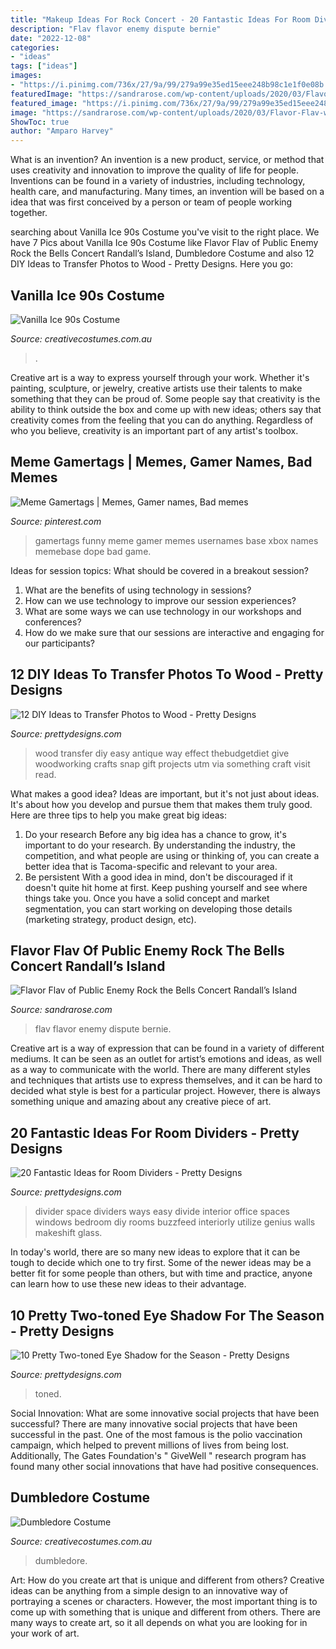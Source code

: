 ```yaml
---
title: "Makeup Ideas For Rock Concert - 20 Fantastic Ideas For Room Dividers"
description: "Flav flavor enemy dispute bernie"
date: "2022-12-08"
categories:
- "ideas"
tags: ["ideas"]
images:
- "https://i.pinimg.com/736x/27/9a/99/279a99e35ed15eee248b98c1e1f0e08b.jpg"
featuredImage: "https://sandrarose.com/wp-content/uploads/2020/03/Flavor-Flav-wenn1491334-768x1152.jpg"
featured_image: "https://i.pinimg.com/736x/27/9a/99/279a99e35ed15eee248b98c1e1f0e08b.jpg"
image: "https://sandrarose.com/wp-content/uploads/2020/03/Flavor-Flav-wenn1491334-768x1152.jpg"
ShowToc: true
author: "Amparo Harvey"
---
```



What is an invention?
An invention is a new product, service, or method that uses creativity and innovation to improve the quality of life for people. Inventions can be found in a variety of industries, including technology, health care, and manufacturing. Many times, an invention will be based on a idea that was first conceived by a person or team of people working together.

	

		
searching about Vanilla Ice 90s Costume you've visit to the right place. We have 7 Pics about Vanilla Ice 90s Costume like Flavor Flav of Public Enemy Rock the Bells Concert Randall’s Island, Dumbledore Costume and also 12 DIY Ideas to Transfer Photos to Wood - Pretty Designs. Here you go:
		
    
## Vanilla Ice 90s Costume

<img loading=lazy src="https://www.creativecostumes.com.au/wp-content/uploads/2017/03/vanilla-ice-768x1024.jpg" onerror="this.onerror=null;this.src='https://tse4.mm.bing.net/th?id=OIP.x1XEANH-XOk57ZG5UhIhcQHaJ4&amp;pid=15.1';" alt="Vanilla Ice 90s Costume">

_Source: creativecostumes.com.au_

>. 

	

Creative art is a way to express yourself through your work. Whether it's painting, sculpture, or jewelry, creative artists use their talents to make something that they can be proud of. Some people say that creativity is the ability to think outside the box and come up with new ideas; others say that creativity comes from the feeling that you can do anything. Regardless of who you believe, creativity is an important part of any artist's toolbox.

    
## Meme Gamertags | Memes, Gamer Names, Bad Memes

<img loading=lazy src="https://i.pinimg.com/736x/27/9a/99/279a99e35ed15eee248b98c1e1f0e08b.jpg" onerror="this.onerror=null;this.src='https://tse2.mm.bing.net/th?id=OIP.-RVS9OP1YAvmVCembkevqAHaJ4&amp;pid=15.1';" alt="Meme Gamertags | Memes, Gamer names, Bad memes">

_Source: pinterest.com_

>gamertags funny meme gamer memes usernames base xbox names memebase dope bad game. 

	

Ideas for session topics: What should be covered in a breakout session?
1. What are the benefits of using technology in sessions? 
2. How can we use technology to improve our session experiences? 
3. What are some ways we can use technology in our workshops and conferences? 
4. How do we make sure that our sessions are interactive and engaging for our participants?

    
## 12 DIY Ideas To Transfer Photos To Wood - Pretty Designs

<img loading=lazy src="http://www.prettydesigns.com/wp-content/uploads/2016/12/Wood-Transfer-Pictures.jpg" onerror="this.onerror=null;this.src='https://tse1.mm.bing.net/th?id=OIP.rvEkgFoOdAtuC3JHAF2UhwHaLH&amp;pid=15.1';" alt="12 DIY Ideas to Transfer Photos to Wood - Pretty Designs">

_Source: prettydesigns.com_

>wood transfer diy easy antique way effect thebudgetdiet give woodworking crafts snap gift projects utm via something craft visit read. 

	

What makes a good idea?
Ideas are important, but it's not just about ideas. It's about how you develop and pursue them that makes them truly good. Here are three tips to help you make great big ideas:
1. Do your research 
Before any big idea has a chance to grow, it's important to do your research. By understanding the industry, the competition, and what people are using or thinking of, you can create a better idea that is Tacoma-specific and relevant to your area. 
2. Be persistent 
With a good idea in mind, don't be discouraged if it doesn't quite hit home at first. Keep pushing yourself and see where things take you. Once you have a solid concept and market segmentation, you can start working on developing those details (marketing strategy, product design, etc). 

    
## Flavor Flav Of Public Enemy Rock The Bells Concert Randall’s Island

<img loading=lazy src="https://sandrarose.com/wp-content/uploads/2020/03/Flavor-Flav-wenn1491334-768x1152.jpg" onerror="this.onerror=null;this.src='https://tse1.mm.bing.net/th?id=OIP.mMlEhtwCFahfq6oLJokQGAHaLH&amp;pid=15.1';" alt="Flavor Flav of Public Enemy Rock the Bells Concert Randall’s Island">

_Source: sandrarose.com_

>flav flavor enemy dispute bernie. 

	

Creative art is a way of expression that can be found in a variety of different mediums. It can be seen as an outlet for artist’s emotions and ideas, as well as a way to communicate with the world. There are many different styles and techniques that artists use to express themselves, and it can be hard to decided what style is best for a particular project. However, there is always something unique and amazing about any creative piece of art.

    
## 20 Fantastic Ideas For Room Dividers - Pretty Designs

<img loading=lazy src="https://www.prettydesigns.com/wp-content/uploads/2015/10/Easy-Room-Divider.jpg" onerror="this.onerror=null;this.src='https://tse2.mm.bing.net/th?id=OIP._BGuIB_-2OIOFckpTUuGsQAAAA&amp;pid=15.1';" alt="20 Fantastic Ideas for Room Dividers - Pretty Designs">

_Source: prettydesigns.com_

>divider space dividers ways easy divide interior office spaces windows bedroom diy rooms buzzfeed interiorly utilize genius walls makeshift glass. 

	

In today's world, there are so many new ideas to explore that it can be tough to decide which one to try first. Some of the newer ideas may be a better fit for some people than others, but with time and practice, anyone can learn how to use these new ideas to their advantage.

    
## 10 Pretty Two-toned Eye Shadow For The Season - Pretty Designs

<img loading=lazy src="http://www.prettydesigns.com/wp-content/uploads/2014/10/Silver-and-Black-Eye-Shadow.jpg" onerror="this.onerror=null;this.src='https://tse2.mm.bing.net/th?id=OIP.j1e9LMPmNuohGZb3OhAtPQHaOw&amp;pid=15.1';" alt="10 Pretty Two-toned Eye Shadow for the Season - Pretty Designs">

_Source: prettydesigns.com_

>toned. 

	

Social Innovation: What are some innovative social projects that have been successful?
There are many innovative social projects that have been successful in the past. One of the most famous is the polio vaccination campaign, which helped to prevent millions of lives from being lost. Additionally, The Gates Foundation's " GiveWell " research program has found many other social innovations that have had positive consequences.

    
## Dumbledore Costume

<img loading=lazy src="https://www.creativecostumes.com.au/wp-content/uploads/2012/12/Dumbledore-420x658.jpg" onerror="this.onerror=null;this.src='https://tse3.mm.bing.net/th?id=OIP.ZCc3TQnF5BuowQ5LMHWgRwAAAA&amp;pid=15.1';" alt="Dumbledore Costume">

_Source: creativecostumes.com.au_

>dumbledore. 

	

Art: How do you create art that is unique and different from others?
Creative ideas can be anything from a simple design to an innovative way of portraying a scenes or characters. However, the most important thing is to come up with something that is unique and different from others. There are many ways to create art, so it all depends on what you are looking for in your work of art.

